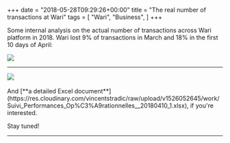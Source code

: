 +++
date = "2018-05-28T09:29:26+00:00"
title = "The real number of transactions at Wari"
tags = [
    "Wari",
    "Business",
]
+++

Some internal analysis on the actual number of transactions across Wari platform in 2018. Wari lost 9% of transactions in March and 18% in the first 10 days of April:

<div class="container" style="width:auto">
  <a target="blank" href="https://res.cloudinary.com/vincentstradic/image/upload/v1526052663/work/m28-1.jpg">
    <img src="https://res.cloudinary.com/vincentstradic/image/upload/f_auto,q_auto/v1526052663/work/m28-1.jpg" style="max-width:100%">
  </a>
</div>
<hr>

<!--more-->
<div class="container" style="width:auto">
  <a target="blank" href="https://res.cloudinary.com/vincentstradic/image/upload/v1526052666/work/m28-2.jpg">
    <img src="https://res.cloudinary.com/vincentstradic/image/upload/f_auto,q_auto/v1526052666/work/m28-2.jpg" style="max-width:100%">
  </a>
</div>
<br>
And [**a detailed Excel document**](https://res.cloudinary.com/vincentstradic/raw/upload/v1526052645/work/Suivi_Performances_Op%C3%A9rationnelles__20180410_1.xlsx), if you're interested.

Stay tuned!

<hr>
